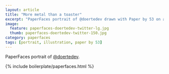 ```yaml
---
layout: article
title: "More metal than a toaster"
excerpt: "PaperFaces portrait of @doertedev drawn with Paper by 53 on an iPad."
image: 
  feature: paperfaces-doertedev-twitter-lg.jpg
  thumb: paperfaces-doertedev-twitter-150.jpg
category: paperfaces
tags: [portrait, illustration, paper by 53]
---
```


PaperFaces portrait of [@doertedev](http://twitter.com/doertedev).

{% include boilerplate/paperfaces.html %}